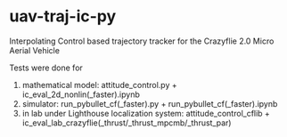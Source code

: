 # uav-traj-ic-py

Interpolating Control based trajectory tracker for the Crazyflie 2.0 Micro Aerial Vehicle

Tests were done for
1. mathematical model: attitude_control.py + ic_eval_2d_nonlin(_faster).ipynb
2. simulator: run_pybullet_cf(_faster).py + run_pybullet_cf(_faster).ipynb
3. in lab under Lighthouse localization system: attitude_control_cflib + ic_eval_lab_crazyflie(_thrust/_thrust_mpcmb/_thrust_par)
